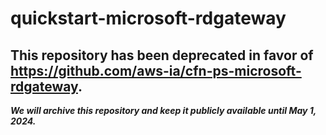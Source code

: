 # quickstart-microsoft-rdgateway 
## This repository has been deprecated in favor of https://github.com/aws-ia/cfn-ps-microsoft-rdgateway. 
***We will archive this repository and keep it publicly available until May 1, 2024.***
